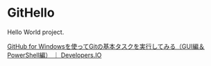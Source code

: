 GitHello
========

Hello World project.

[GitHub for Windowsを使ってGitの基本タスクを実行してみる（GUI編＆PowerShell編） ｜ Developers.IO](http://dev.classmethod.jp/etc/github-for-windows/ "GitHub for Windowsを使ってGitの基本タスクを実行してみる（GUI編＆PowerShell編） ｜ Developers.IO")


